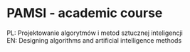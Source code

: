 # PAMSI - academic course
PL: Projektowanie algorytmów i metod sztucznej inteligencji <br />
EN: Designing algorithms and artificial intelligence methods
